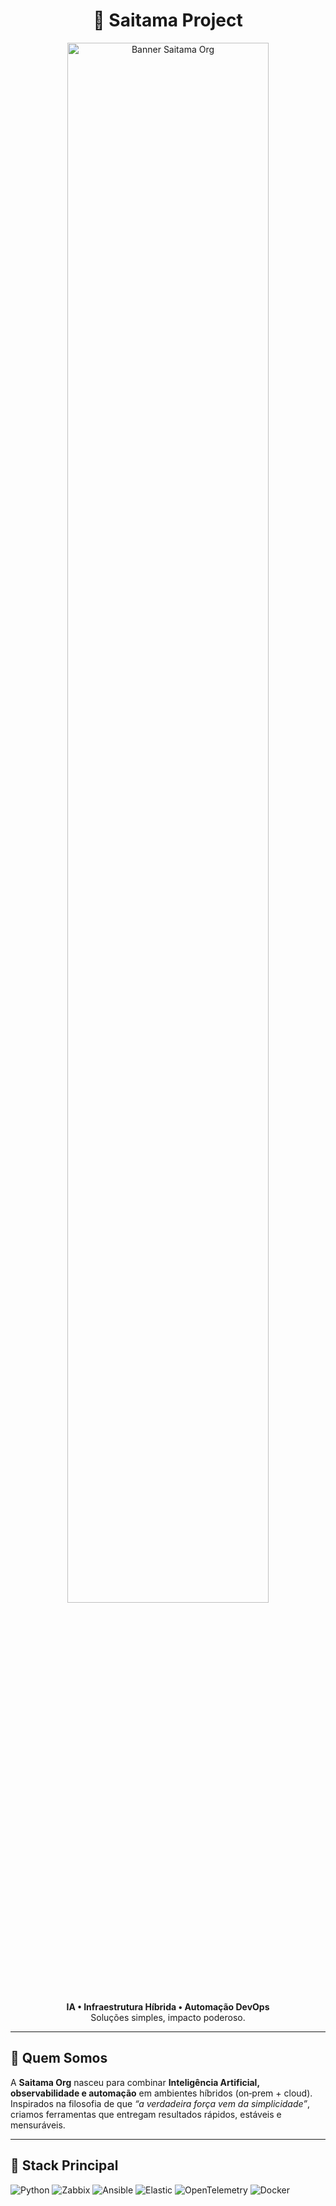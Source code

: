 <h1 align="center">🥊 Saitama Project</h1>

<p align="center">
  <!-- Substitua pelo seu GIF/banner (ex: 1200x250) -->
  <img src="https://github.com/saitama-org/.github/raw/main/profile/saitama-banner.gif" width="80%" alt="Banner Saitama Org"/>
</p>

<p align="center">
  <strong>IA • Infraestrutura Híbrida • Automação DevOps</strong><br/>
  Soluções simples, impacto poderoso.
</p>

<hr/>

## 🚀 Quem Somos

A **Saitama Org** nasceu para combinar **Inteligência Artificial, observabilidade e automação** em ambientes híbridos (on‑prem + cloud). Inspirados na filosofia de que *“a verdadeira força vem da simplicidade”*, criamos ferramentas que entregam resultados rápidos, estáveis e mensuráveis.

---

## 🧰 Stack Principal

![Python](https://img.shields.io/badge/Python-Automation-blue?style=for-the-badge&logo=python&logoColor=white)
![Zabbix](https://img.shields.io/badge/Zabbix-Monitoring-red?style=for-the-badge&logo=zabbix&logoColor=white)
![Ansible](https://img.shields.io/badge/Ansible-IaC-darkred?style=for-the-badge&logo=ansible&logoColor=white)
![Elastic](https://img.shields.io/badge/ElasticSearch-Logs-yellow?style=for-the-badge&logo=elastic&logoColor=white)
![OpenTelemetry](https://img.shields.io/badge/OpenTelemetry-Traces-purple?style=for-the-badge&logo=opentelemetry&logoColor=white)
![Docker](https://img.shields.io/badge/Docker-Containers-2496ED?style=for-the-badge&logo=docker&logoColor=white)
